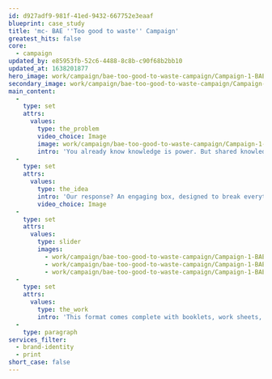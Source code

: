 ```yaml
---
id: d927adf9-981f-41ed-9432-667752e3eaaf
blueprint: case_study
title: 'mc- BAE ''Too good to waste'' Campaign'
greatest_hits: false
core:
  - campaign
updated_by: e85953fb-52c6-4488-8c8b-c90f68b2bb10
updated_at: 1638201877
hero_image: work/campaign/bae-too-good-to-waste-campaign/Campaign-1-BAE-Full-Image-1360x768.5.jpg
secondary_image: work/campaign/bae-too-good-to-waste-campaign/Campaign-1-BAE-Secondary-Image-896x597.jpg
main_content:
  -
    type: set
    attrs:
      values:
        type: the_problem
        video_choice: Image
        image: work/campaign/bae-too-good-to-waste-campaign/Campaign-1-BAE-Large-927x522.jpg
        intro: 'You already know knowledge is power. But shared knowledge is dynamite. And that''s doubly true when it comes to understanding what we can do to improve our impact on environment. That''s why BAE Systems came to us to help them share what they''re doing to reduce their environmental impact.'
  -
    type: set
    attrs:
      values:
        type: the_idea
        intro: 'Our response? An engaging box, designed to break everything down into engaging and manageable chunks.'
        video_choice: Image
  -
    type: set
    attrs:
      values:
        type: slider
        images:
          - work/campaign/bae-too-good-to-waste-campaign/Campaign-1-BAE-Small-Image-740x416.25-1.jpg
          - work/campaign/bae-too-good-to-waste-campaign/Campaign-1-BAE-Small-Image-740x416.25-2.jpg
          - work/campaign/bae-too-good-to-waste-campaign/Campaign-1-BAE-Small-Image-740x416.25-3.jpg
  -
    type: set
    attrs:
      values:
        type: the_work
        intro: 'This format comes complete with booklets, work sheets, training resources and lanyard reminders to give everyone a one-stop resource for everything environmental. Employees loved it and got the message loud and clear. '
  -
    type: paragraph
services_filter:
  - brand-identity
  - print
short_case: false
---
```

